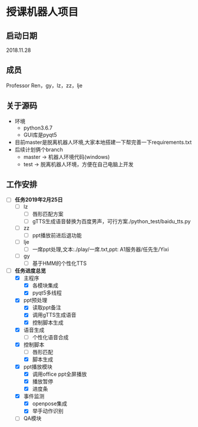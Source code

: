 # 授课机器人项目
## 启动日期
2018.11.28
## 成员
Professor Ren，gy，lz，zz，lje
## 关于源码
- 环境
    - python3.6.7
    - GUI库是pyqt5
- 目前master是脱离机器人环境,大家本地搭建一下帮完善一下requirements.txt
- 后续计划俩个branch
    - master -> 机器人环境代码(windows)
    - test -> 脱离机器人环境，方便在自己电脑上开发
## 工作安排
- [ ] **任务2019年2月25日**
    - [ ] lz
        - [ ] 唇形匹配方案
        - [ ] gTTS生成语音替换为百度男声，可行方案./python_test/baidu_tts.py
    - [ ] zz
        - [ ] ppt播放前进后退功能
    - [ ] lje
        - [ ] 一席ppt处理,文本:./play/一席.txt,ppt: A1服务器/任先生/Yixi
    - [ ] gy
        - [ ] 基于HMM的个性化TTS
- [ ] **任务进度总览**
    - [x] 主程序
        - [x] 各模块集成
        - [x] pyqt5多线程
    - [x] ppt预处理
        - [x] 读取ppt备注
        - [x] 调用gTTS生成语音
        - [x] 控制脚本生成
    - [x] 语音生成
        - [ ] 个性化语音合成
    - [x] 控制脚本
        - [ ] 唇形匹配
        - [x] 脚本生成
    - [x] ppt播放模块
        - [x] 调用office ppt全屏播放
        - [x] 播放暂停
        - [x] 进度条 
    - [x] 事件监测
        - [x] openpose集成
        - [x] 举手动作识别  
    - [ ] QA模块  